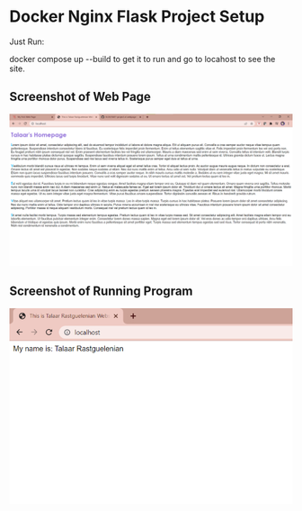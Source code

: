 # Docker Nginx Flask Project Setup

Just Run:

docker compose up --build to get it to run and go to locahost to see the site.

## Screenshot of Web Page

![First Webpage](screenshots/first-webpage.png)

## Screenshot of Running Program

![Running Program](screenshots/running-updated-name.png)